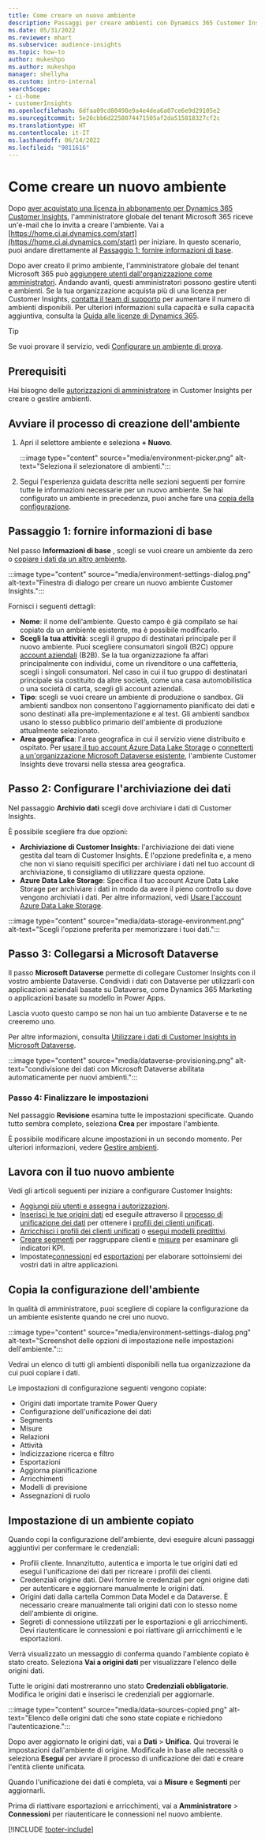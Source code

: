 ```yaml
---
title: Come creare un nuovo ambiente
description: Passaggi per creare ambienti con Dynamics 365 Customer Insights.
ms.date: 05/31/2022
ms.reviewer: mhart
ms.subservice: audience-insights
ms.topic: how-to
author: mukeshpo
ms.author: mukeshpo
manager: shellyha
ms.custom: intro-internal
searchScope:
- ci-home
- customerInsights
ms.openlocfilehash: 6dfaa09cd80498e9a4e4dea6a07ce6e9d29105e2
ms.sourcegitcommit: 5e26cbb6d2258074471505af2da515818327cf2c
ms.translationtype: HT
ms.contentlocale: it-IT
ms.lasthandoff: 06/14/2022
ms.locfileid: "9011616"
---
```

# <a name="how-to-create-a-new-environment"></a>Come creare un nuovo ambiente

Dopo [aver acquistato una licenza in abbonamento per Dynamics 365 Customer Insights](paid-license.md), l'amministratore globale del tenant Microsoft 365 riceve un'e-mail che lo invita a creare l'ambiente. Vai a [https://home.ci.ai.dynamics.com/start](https://home.ci.ai.dynamics.com/start) per iniziare. In questo scenario, puoi andare direttamente al [Passaggio 1: fornire informazioni di base](#step-1-provide-basic-information).

Dopo aver creato il primo ambiente, l'amministratore globale del tenant Microsoft 365 può [aggiungere utenti dall'organizzazione come amministratori](permissions.md). Andando avanti, questi amministratori possono gestire utenti e ambienti. Se la tua organizzazione acquista più di una licenza per Customer Insights, [contatta il team di supporto](https://go.microsoft.com/fwlink/?linkid=2079641) per aumentare il numero di ambienti disponibili. Per ulteriori informazioni sulla capacità e sulla capacità aggiuntiva, consulta la [Guida alle licenze di Dynamics 365](https://go.microsoft.com/fwlink/?LinkId=866544).

> [!TIP]
> Se vuoi provare il servizio, vedi [Configurare un ambiente di prova](trial-signup.md).

## <a name="prerequisites"></a>Prerequisiti

Hai bisogno delle [autorizzazioni di amministratore](permissions.md) in Customer Insights per creare o gestire ambienti.

## <a name="start-the-environment-creation-process"></a>Avviare il processo di creazione dell'ambiente

1. Apri il selettore ambiente e seleziona **+ Nuovo**.
  
   :::image type="content" source="media/environment-picker.png" alt-text="Seleziona il selezionatore di ambienti.":::

1. Segui l'esperienza guidata descritta nelle sezioni seguenti per fornire tutte le informazioni necessarie per un nuovo ambiente. Se hai configurato un ambiente in precedenza, puoi anche fare una [copia della configurazione](#copy-the-environment-configuration).

## <a name="step-1-provide-basic-information"></a>Passaggio 1: fornire informazioni di base

Nel passo **Informazioni di base** , scegli se vuoi creare un ambiente da zero o [copiare i dati da un altro ambiente](#copy-the-environment-configuration).

   :::image type="content" source="media/environment-settings-dialog.png" alt-text="Finestra di dialogo per creare un nuovo ambiente Customer Insights.":::

Fornisci i seguenti dettagli:

- **Nome**: il nome dell'ambiente. Questo campo è già compilato se hai copiato da un ambiente esistente, ma è possibile modificarlo.
- **Scegli la tua attività**: scegli il gruppo di destinatari principale per il nuovo ambiente. Puoi scegliere consumatori singoli (B2C) oppure [account aziendali](work-with-business-accounts.md) (B2B). Se la tua organizzazione fa affari principalmente con individui, come un rivenditore o una caffetteria, scegli i singoli consumatori. Nel caso in cui il tuo gruppo di destinatari principale sia costituito da altre società, come una casa automobilistica o una società di carta, scegli gli account aziendali.
- **Tipo**: scegli se vuoi creare un ambiente di produzione o sandbox. Gli ambienti sandbox non consentono l'aggiornamento pianificato dei dati e sono destinati alla pre-implementazione e al test. Gli ambienti sandbox usano lo stesso pubblico primario dell'ambiente di produzione attualmente selezionato.
- **Area geografica**: l'area geografica in cui il servizio viene distribuito e ospitato. Per [usare il tuo account Azure Data Lake Storage](own-data-lake-storage.md) o [connetterti a un'organizzazione Microsoft Dataverse esistente](customer-insights-dataverse.md), l'ambiente Customer Insights deve trovarsi nella stessa area geografica.

## <a name="step-2-configure-data-storage"></a>Passo 2: Configurare l'archiviazione dei dati

Nel passaggio **Archivio dati** scegli dove archiviare i dati di Customer Insights.

È possibile scegliere fra due opzioni:

- **Archiviazione di Customer Insights**: l'archiviazione dei dati viene gestita dal team di Customer Insights. È l'opzione predefinita e, a meno che non vi siano requisiti specifici per archiviare i dati nel tuo account di archiviazione, ti consigliamo di utilizzare questa opzione.
- **Azure Data Lake Storage**: Specifica il tuo account Azure Data Lake Storage per archiviare i dati in modo da avere il pieno controllo su dove vengono archiviati i dati. Per altre informazioni, vedi [Usare l'account Azure Data Lake Storage](own-data-lake-storage.md).

:::image type="content" source="media/data-storage-environment.png" alt-text="Scegli l'opzione preferita per memorizzare i tuoi dati.":::

## <a name="step-3-connect-to-microsoft-dataverse"></a>Passo 3: Collegarsi a Microsoft Dataverse

Il passo **Microsoft Dataverse** permette di collegare Customer Insights con il vostro ambiente Dataverse. Condividi i dati con Dataverse per utilizzarli con applicazioni aziendali basate su Dataverse, come Dynamics 365 Marketing o applicazioni basate su modello in Power Apps.


Lascia vuoto questo campo se non hai un tuo ambiente Dataverse e te ne creeremo uno.

Per altre informazioni, consulta [Utilizzare i dati di Customer Insights in Microsoft Dataverse](customer-insights-dataverse.md).

:::image type="content" source="media/dataverse-provisioning.png" alt-text="condivisione dei dati con Microsoft Dataverse abilitata automaticamente per nuovi ambienti.":::

### <a name="step-4-finalize-the-settings"></a>Passo 4: Finalizzare le impostazioni

Nel passaggio **Revisione** esamina tutte le impostazioni specificate. Quando tutto sembra completo, seleziona **Crea** per impostare l'ambiente.

È possibile modificare alcune impostazioni in un secondo momento. Per ulteriori informazioni, vedere [Gestire ambienti](manage-environments.md).

## <a name="work-with-your-new-environment"></a>Lavora con il tuo nuovo ambiente

Vedi gli articoli seguenti per iniziare a configurare Customer Insights:

- [Aggiungi più utenti e assegna i autorizzazioni](permissions.md).
- [Inserisci le tue origini dati](data-sources.md) ed eseguile attraverso il [processo di unificazione dei dati](data-unification.md) per ottenere i [profili dei clienti unificati](customer-profiles.md).
- [Arricchisci i profili dei clienti unificati](enrichment-hub.md) o [esegui modelli predittivi](predictions-overview.md).
- [Creare segmenti](segments.md) per raggruppare clienti e [misure](measures.md) per esaminare gli indicatori KPI.
- Impostate[connessioni](connections.md) ed [esportazioni](export-destinations.md) per elaborare sottoinsiemi dei vostri dati in altre applicazioni.

## <a name="copy-the-environment-configuration"></a>Copia la configurazione dell'ambiente

In qualità di amministratore, puoi scegliere di copiare la configurazione da un ambiente esistente quando ne crei uno nuovo.

:::image type="content" source="media/environment-settings-dialog.png" alt-text="Screenshot delle opzioni di impostazione nelle impostazioni dell'ambiente.":::

Vedrai un elenco di tutti gli ambienti disponibili nella tua organizzazione da cui puoi copiare i dati.

Le impostazioni di configurazione seguenti vengono copiate:

- Origini dati importate tramite Power Query
- Configurazione dell'unificazione dei dati
- Segments
- Misure
- Relazioni
- Attività
- Indicizzazione ricerca e filtro
- Esportazioni
- Aggiorna pianificazione
- Arricchimenti
- Modelli di previsione
- Assegnazioni di ruolo

## <a name="set-up-a-copied-environment"></a>Impostazione di un ambiente copiato

Quando copi la configurazione dell'ambiente, devi eseguire alcuni passaggi aggiuntivi per confermare le credenziali:

- Profili cliente. Innanzitutto, autentica e importa le tue origini dati ed esegui l'unificazione dei dati per ricreare i profili dei clienti.
- Credenziali origine dati. Devi fornire le credenziali per ogni origine dati per autenticare e aggiornare manualmente le origini dati.
- Origini dati dalla cartella Common Data Model e da Dataverse. È necessario creare manualmente tali origini dati con lo stesso nome dell'ambiente di origine.
- Segreti di connessione utilizzati per le esportazioni e gli arricchimenti. Devi riautenticare le connessioni e poi riattivare gli arricchimenti e le esportazioni.

Verrà visualizzato un messaggio di conferma quando l'ambiente copiato è stato creato. Seleziona **Vai a origini dati** per visualizzare l'elenco delle origini dati.

Tutte le origini dati mostreranno uno stato **Credenziali obbligatorie**. Modifica le origini dati e inserisci le credenziali per aggiornarle.

:::image type="content" source="media/data-sources-copied.png" alt-text="Elenco delle origini dati che sono state copiate e richiedono l'autenticazione.":::

Dopo aver aggiornato le origini dati, vai a **Dati** > **Unifica**. Qui troverai le impostazioni dall'ambiente di origine. Modificale in base alle necessità o seleziona **Esegui** per avviare il processo di unificazione dei dati e creare l'entità cliente unificata.

Quando l'unificazione dei dati è completa, vai a **Misure** e **Segmenti** per aggiornarli.

Prima di riattivare esportazioni e arricchimenti, vai a **Amministratore** > **Connessioni** per riautenticare le connessioni nel nuovo ambiente.

[!INCLUDE [footer-include](includes/footer-banner.md)]
